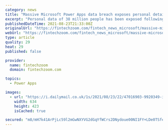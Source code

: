 ```yaml
---
category: news
title: "Massive Microsoft Power Apps data breach exposes personal details of 38 million people"
excerpt: "Personal data of 38 million people has been exposed following a breach of Microsoft ‘s Power Apps. The data includes social security and phone numbers, COVID vaccination status and home addresses. Companies affected by the breach include American Airlines,"
publishedDateTime: 2021-08-23T21:33:00Z
originalUrl: "https://fintechzoom.com/fintech_news_microsoft/massive-microsoft-power-apps-data-breach-exposes-personal-details-of-38-million-people/"
webUrl: "https://fintechzoom.com/fintech_news_microsoft/massive-microsoft-power-apps-data-breach-exposes-personal-details-of-38-million-people/"
type: article
quality: 29
heat: 29
published: false

provider:
  name: fintechzoom
  domain: fintechzoom.com

topics:
  - Power Apps

images:
  - url: "https://i.dailymail.co.uk/1s/2021/08/23/22/47016903-9920349-image-a-1_1629754206231.jpg"
    width: 634
    height: 423
    isCached: true

secured: "m8/mH7k41ArPjLc59l2mGwNXYVG2dGqYfWCrs2DNydoue00NI1FY+LDe0TSfeBp3HFJKnxlJvSKSuJPiPYMGGYE9wrIfORVj3Lcp45eLQ7LsAHH0CHS1I5AfatxTYdimr+SLyiJINWYbWluDAr9DTifOzFHt8WC1GYS+zc0E2JUtck/zz76ayK2KpRzVYluEN1CdCzzsz281JMsVV44P0YOEIHIwbbocgPKdtW7lyVt/dCnYD+mtGYa2fsYFsay0lYx2aLhmy5aPTqkBCyJyRdpihmDQPEqluEWlUsJn1Bzj06Vv9ffsMDZ3pDLvBuP52QvplGwj8YDExSvYnGlBqNmvh8MHvuebx0QvpAfn8M8=;Hb9U9Rr9ti8bU7BuLtxkHg=="
---
```


